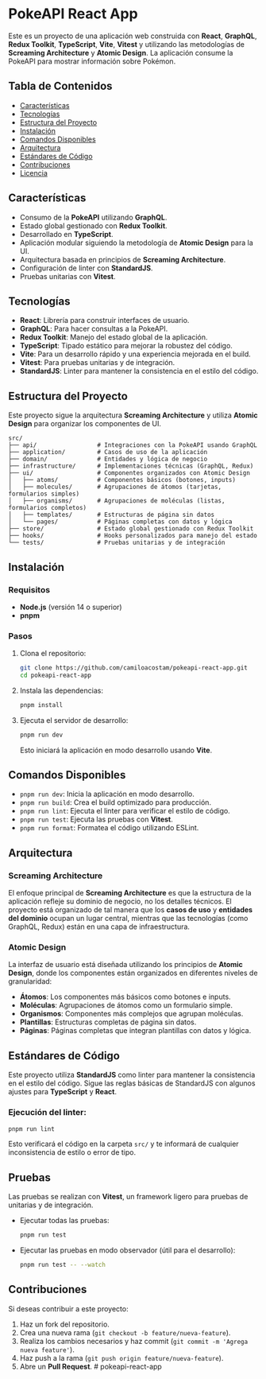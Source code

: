 # PokeAPI React App

Este es un proyecto de una aplicación web construida con **React**, **GraphQL**, **Redux Toolkit**, **TypeScript**, **Vite**, **Vitest** y utilizando las metodologías de **Screaming Architecture** y **Atomic Design**. La aplicación consume la PokeAPI para mostrar información sobre Pokémon.

## Tabla de Contenidos

- [Características](#características)
- [Tecnologías](#tecnologías)
- [Estructura del Proyecto](#estructura-del-proyecto)
- [Instalación](#instalación)
- [Comandos Disponibles](#comandos-disponibles)
- [Arquitectura](#arquitectura)
- [Estándares de Código](#estándares-de-código)
- [Contribuciones](#contribuciones)
- [Licencia](#licencia)

## Características

- Consumo de la **PokeAPI** utilizando **GraphQL**.
- Estado global gestionado con **Redux Toolkit**.
- Desarrollado en **TypeScript**.
- Aplicación modular siguiendo la metodología de **Atomic Design** para la UI.
- Arquitectura basada en principios de **Screaming Architecture**.
- Configuración de linter con **StandardJS**.
- Pruebas unitarias con **Vitest**.

## Tecnologías

- **React**: Librería para construir interfaces de usuario.
- **GraphQL**: Para hacer consultas a la PokeAPI.
- **Redux Toolkit**: Manejo del estado global de la aplicación.
- **TypeScript**: Tipado estático para mejorar la robustez del código.
- **Vite**: Para un desarrollo rápido y una experiencia mejorada en el build.
- **Vitest**: Para pruebas unitarias y de integración.
- **StandardJS**: Linter para mantener la consistencia en el estilo del código.

## Estructura del Proyecto

Este proyecto sigue la arquitectura **Screaming Architecture** y utiliza **Atomic Design** para organizar los componentes de UI.

```
src/
├── api/                 # Integraciones con la PokeAPI usando GraphQL
├── application/         # Casos de uso de la aplicación
├── domain/              # Entidades y lógica de negocio
├── infrastructure/      # Implementaciones técnicas (GraphQL, Redux)
├── ui/                  # Componentes organizados con Atomic Design
│   ├── atoms/           # Componentes básicos (botones, inputs)
│   ├── molecules/       # Agrupaciones de átomos (tarjetas, formularios simples)
│   ├── organisms/       # Agrupaciones de moléculas (listas, formularios completos)
│   ├── templates/       # Estructuras de página sin datos
│   └── pages/           # Páginas completas con datos y lógica
├── store/               # Estado global gestionado con Redux Toolkit
├── hooks/               # Hooks personalizados para manejo del estado
└── tests/               # Pruebas unitarias y de integración
```

## Instalación

### Requisitos

- **Node.js** (versión 14 o superior)
- **pnpm**

### Pasos

1. Clona el repositorio:

   ```bash
   git clone https://github.com/camiloacostam/pokeapi-react-app.git
   cd pokeapi-react-app
   ```

2. Instala las dependencias:

   ```bash
   pnpm install
   ```

3. Ejecuta el servidor de desarrollo:

   ```bash
   pnpm run dev
   ```

   Esto iniciará la aplicación en modo desarrollo usando **Vite**.

## Comandos Disponibles

- `pnpm run dev`: Inicia la aplicación en modo desarrollo.
- `pnpm run build`: Crea el build optimizado para producción.
- `pnpm run lint`: Ejecuta el linter para verificar el estilo de código.
- `pnpm run test`: Ejecuta las pruebas con **Vitest**.
- `pnpm run format`: Formatea el código utilizando ESLint.

## Arquitectura

### Screaming Architecture

El enfoque principal de **Screaming Architecture** es que la estructura de la aplicación refleje su dominio de negocio, no los detalles técnicos. El proyecto está organizado de tal manera que los **casos de uso** y **entidades del dominio** ocupan un lugar central, mientras que las tecnologías (como GraphQL, Redux) están en una capa de infraestructura.

### Atomic Design

La interfaz de usuario está diseñada utilizando los principios de **Atomic Design**, donde los componentes están organizados en diferentes niveles de granularidad:

- **Átomos**: Los componentes más básicos como botones e inputs.
- **Moléculas**: Agrupaciones de átomos como un formulario simple.
- **Organismos**: Componentes más complejos que agrupan moléculas.
- **Plantillas**: Estructuras completas de página sin datos.
- **Páginas**: Páginas completas que integran plantillas con datos y lógica.

## Estándares de Código

Este proyecto utiliza **StandardJS** como linter para mantener la consistencia en el estilo del código. Sigue las reglas básicas de StandardJS con algunos ajustes para **TypeScript** y **React**.

### Ejecución del linter:

```bash
pnpm run lint
```

Esto verificará el código en la carpeta `src/` y te informará de cualquier inconsistencia de estilo o error de tipo.

## Pruebas

Las pruebas se realizan con **Vitest**, un framework ligero para pruebas de unitarias y de integración.

- Ejecutar todas las pruebas:

  ```bash
  pnpm run test
  ```

- Ejecutar las pruebas en modo observador (útil para el desarrollo):

  ```bash
  pnpm run test -- --watch
  ```

## Contribuciones

Si deseas contribuir a este proyecto:

1. Haz un fork del repositorio.
2. Crea una nueva rama (`git checkout -b feature/nueva-feature`).
3. Realiza los cambios necesarios y haz commit (`git commit -m 'Agrega nueva feature'`).
4. Haz push a la rama (`git push origin feature/nueva-feature`).
5. Abre un **Pull Request**.
   #   p o k e a p i - r e a c t - a p p 
    
    
